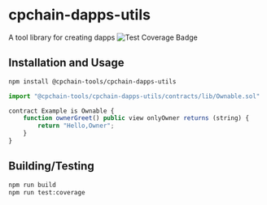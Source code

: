 # cpchain-dapps-utils

A tool library for creating dapps
![Test Coverage Badge](https://img.shields.io/endpoint?url=https://gist.githubusercontent.com/zhangkai-cpchain/06366dbf3a2e32b6cd670932952dbe3d/raw/cpchain-dapps-utils__heads_main.json)

## Installation and Usage

```bash
npm install @cpchain-tools/cpchain-dapps-utils
```

```javascript
import "@cpchain-tools/cpchain-dapps-utils/contracts/lib/Ownable.sol"

contract Example is Ownable {
    function ownerGreet() public view onlyOwner returns (string) {
        return "Hello,Owner";
    }
}
```

## Building/Testing

```bash
npm run build
npm run test:coverage
```